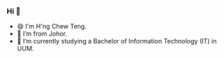 ### Hi 👋

- 😄 I'm H'ng Chew Teng.
- 🌱 I’m from Johor.
- 🔭 I’m currently studying a Bachelor of Information Technology (IT) in UUM.

